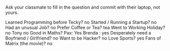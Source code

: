Ask your classmate to fill in the question and commit with their laptop, not yours.

Learned Programming before Tecky?
no
Started / Running a Startup?
no
Had an unusual Job?
no
Prefer Coffee or Tea?
tea
Went to Working Holiday?
no
Tony no
Good in Maths?
Pax: Yes
Brenda : yes
Desperately need a Boyfriend / Girlfriend?
no
Want to be Hacker?
no
Love Sports?
yes
Fans of Matrix (the movie)?
no